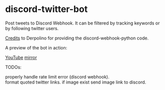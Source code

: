 # discord-twitter-bot
Post tweets to Discord Webhook. It can be filtered by tracking keywords or by following twitter users.

[Credits](https://github.com/Derpolino/discord-webhooks-python) to Derpolino for providing the discord-webhook-python code.

A preview of the bot in action:

[YouTube](https://www.youtube.com/watch?v=LHCIzj7dNMA)
[mirror](https://my.mixtape.moe/vmempn.mp4)

TODOs:

properly handle rate limit error (discord webhook).   
format quoted twitter links.
if image exist send image link to discord.